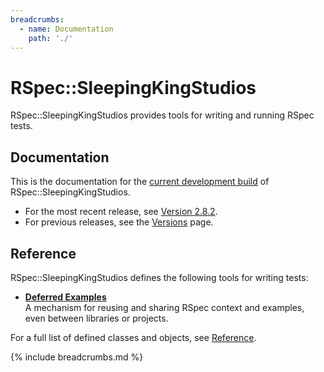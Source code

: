 ```yaml
---
breadcrumbs:
  - name: Documentation
    path: './'
---
```


# RSpec::SleepingKingStudios

RSpec::SleepingKingStudios provides tools for writing and running RSpec tests.

## Documentation

This is the documentation for the [current development build](https://github.com/sleepingkingstudios/rspec-sleeping_king_studios) of RSpec::SleepingKingStudios.

- For the most recent release, see [Version 2.8.2]({{site.baseurl}}/versions/2.8.2).
- For previous releases, see the [Versions]({{site.baseurl}}/versions) page.

## Reference

RSpec::SleepingKingStudios defines the following tools for writing tests:

- **[Deferred Examples](./deferred)**
  <br>
  A mechanism for reusing and sharing RSpec context and examples, even between
  libraries or projects.

For a full list of defined classes and objects, see [Reference](./reference).

{% include breadcrumbs.md %}
